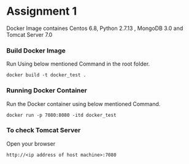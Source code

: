 # Assignment 1
Docker Image containes Centos 6.8, Python 2.7.13 , MongoDB 3.0 and Tomcat Server 7.0

### Build Docker Image
Run Using below mentioned Command in the root folder.

```
docker build -t docker_test .
```

### Running Docker Container
Run the Docker container using below mentioned Command.

```
docker run -p 7080:8080 -itd docker_test
```

### To check Tomcat Server
Open your browser

```
http://<ip address of host machine>:7080
```
